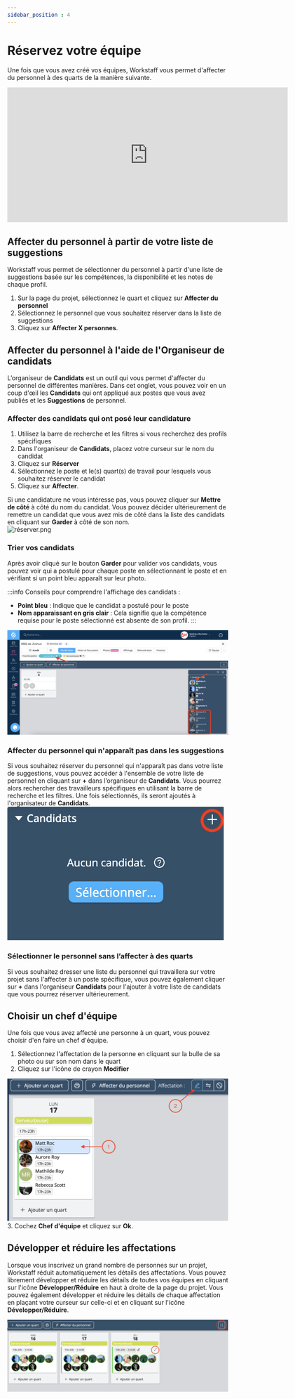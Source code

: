 ```yaml
---
sidebar_position : 4
---
```


# Réservez votre équipe

Une fois que vous avez créé vos équipes, Workstaff vous permet d'affecter du personnel à des quarts de la manière suivante.

<iframe width="640" height="307" src="https://www.loom.com/embed/9b084fce0bc044f9a535f2b8a46111cc" frameborder="0" webkitallowfullscreen mozallowfullscreen allowfullscreen></iframe>

## Affecter du personnel à partir de votre liste de suggestions
Workstaff vous permet de sélectionner du personnel à partir d'une liste de suggestions basée sur les compétences, la disponibilité et les notes de chaque profil.
1. Sur la page du projet, sélectionnez le quart et cliquez sur **Affecter du personnel**
2. Sélectionnez le personnel que vous souhaitez réserver dans la liste de suggestions
3. Cliquez sur **Affecter X personnes**.

## Affecter du personnel à l'aide de l'Organiseur de candidats

L’organiseur de **Candidats** est un outil qui vous permet d'affecter du personnel de différentes manières.
Dans cet onglet, vous pouvez voir en un coup d'œil les **Candidats** qui ont appliqué aux postes que vous avez publiés et les **Suggestions** de personnel.

### Affecter des candidats qui ont posé leur candidature

1. Utilisez la barre de recherche et les filtres si vous recherchez des profils spécifiques
2. Dans l'organiseur de **Candidats**, placez votre curseur sur le nom du candidat
3. Cliquez sur **Réserver**
4. Sélectionnez le poste et le(s) quart(s) de travail pour lesquels vous souhaitez réserver le candidat
5. Cliquez sur **Affecter**.

Si une candidature ne vous intéresse pas, vous pouvez cliquer sur **Mettre de côté** à côté du nom du candidat. Vous pouvez décider ultérieurement de remettre un candidat que vous avez mis de côté dans la liste des candidats en cliquant sur **Garder** à côté de son nom.  
![réserver.png](Images/réserver.png)

### Trier vos candidats
Après avoir cliqué sur le bouton **Garder** pour valider vos candidats, vous pouvez voir qui a postulé pour chaque poste en sélectionnant le poste et en vérifiant si un point bleu apparaît sur leur photo.

:::info
Conseils pour comprendre l'affichage des candidats :
- **Point bleu** : Indique que le candidat a postulé pour le poste
- **Nom apparaissant en gris clair** : Cela signifie que la compétence requise pour le poste sélectionné est absente de son profil.
:::

![trier-candidats.png](Images/trier-candidats.png)

### Affecter du personnel qui n'apparaît pas dans les suggestions
Si vous souhaitez réserver du personnel qui n'apparaît pas dans votre liste de suggestions, vous pouvez accéder à l'ensemble de votre liste de personnel en cliquant sur **+** dans l’organiseur de **Candidats**.
Vous pourrez alors rechercher des travailleurs spécifiques en utilisant la barre de recherche et les filtres. Une fois sélectionnés, ils seront ajoutés à l'organisateur de **Candidats**.
![ajouter-candidats.png](Images/ajouter-candidats.png)

### Sélectionner le personnel sans l’affecter à des quarts
Si vous souhaitez dresser une liste du personnel qui travaillera sur votre projet sans l'affecter à un poste spécifique, vous pouvez également cliquer sur **+** dans l'organiseur **Candidats** pour l'ajouter à votre liste de candidats que vous pourrez réserver ultérieurement.

## Choisir un chef d'équipe 
Une fois que vous avez affecté une personne à un quart, vous pouvez choisir d'en faire un chef d'équipe. 
1. Sélectionnez l'affectation de la personne en cliquant sur la bulle de sa photo ou sur son nom dans le quart
2. Cliquez sur l'icône de crayon **Modifier**

![Chef.png](Images/Chef.png)
3. Cochez **Chef d'équipe** et cliquez sur **Ok**.

## Développer et réduire les affectations
Lorsque vous inscrivez un grand nombre de personnes sur un projet, Workstaff réduit automatiquement les détails des affectations.
Vous pouvez librement développer et réduire les détails de toutes vos équipes en cliquant sur l'icône **Développer/Réduire** en haut à droite de la page du projet.
Vous pouvez également développer et réduire les détails de chaque affectation en plaçant votre curseur sur celle-ci et en cliquant sur l'icône **Développer/Réduire**.

![développer:réduire.png](Images/développer:réduire.png)
